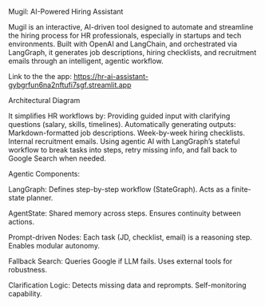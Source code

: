 Mugil: AI-Powered Hiring Assistant

Mugil is an interactive, AI-driven tool designed to automate and streamline the hiring process for HR professionals, especially in startups and tech environments. Built with OpenAI and LangChain, and orchestrated via LangGraph, it generates job descriptions, hiring checklists, and recruitment emails through an intelligent, agentic workflow.

Link to the the app: https://hr-ai-assistant-gybgrfun6na2nftufi7sgf.streamlit.app

Architectural Diagram

It simplifies HR workflows by:
Providing guided input with clarifying questions (salary, skills, timelines).
Automatically generating outputs:
Markdown-formatted job descriptions.
Week-by-week hiring checklists.
Internal recruitment emails.
Using agentic AI with LangGraph’s stateful workflow to break tasks into steps, retry missing info, and fall back to Google Search when needed.

Agentic Components:

LangGraph:
Defines step-by-step workflow (StateGraph).
Acts as a finite-state planner.

AgentState:
Shared memory across steps.
Ensures continuity between actions.

Prompt-driven Nodes:
Each task (JD, checklist, email) is a reasoning step.
Enables modular autonomy.

Fallback Search:
Queries Google if LLM fails.
Uses external tools for robustness.

Clarification Logic:
Detects missing data and reprompts.
Self-monitoring capability.



